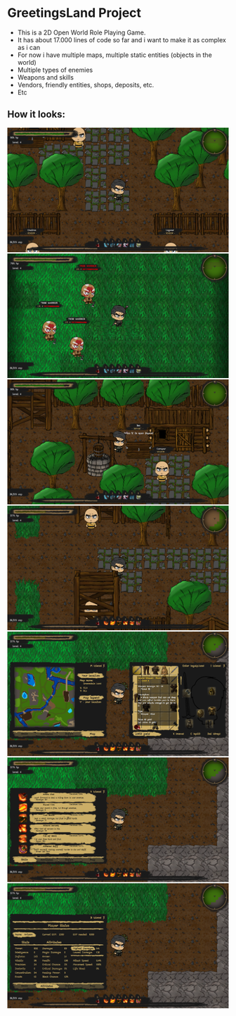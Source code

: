 # GreetingsLand Project

* This is a 2D Open World Role Playing Game.
* It has about 17.000 lines of code so far and i want to make it as complex as i can
* For now i have multiple maps, multiple static entities (objects in the world)
* Multiple types of enemies
* Weapons and skills
* Vendors, friendly entities, shops, deposits, etc.
* Etc

## How it looks:

![alt text](https://github.com/andrei-voia/greetings_land_game_project/blob/master/pictures/Screenshot_1.png "game")
![alt text](https://github.com/andrei-voia/greetings_land_game_project/blob/master/pictures/Screenshot_2.png "game")
![alt text](https://github.com/andrei-voia/greetings_land_game_project/blob/master/pictures/Screenshot_3.png "game")
![alt text](https://github.com/andrei-voia/greetings_land_game_project/blob/master/pictures/Screenshot_4.png "game")
![alt text](https://github.com/andrei-voia/greetings_land_game_project/blob/master/pictures/Screenshot_5.png "game")
![alt text](https://github.com/andrei-voia/greetings_land_game_project/blob/master/pictures/Screenshot_6.png "game")
![alt text](https://github.com/andrei-voia/greetings_land_game_project/blob/master/pictures/Screenshot_7.png "game")
